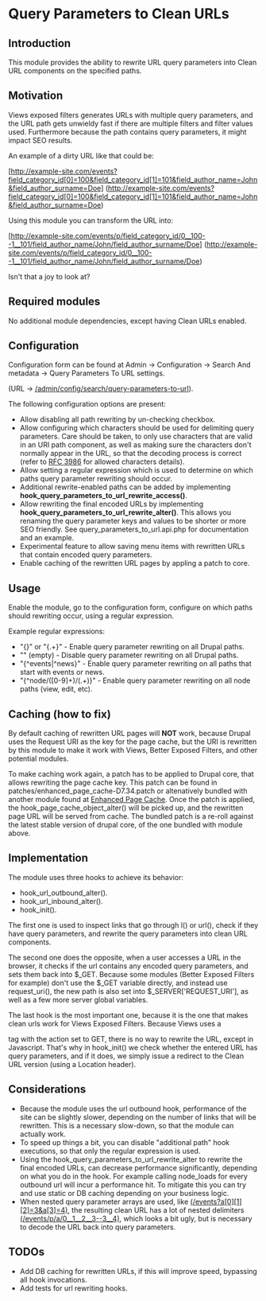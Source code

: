 # Query Parameters to Clean URLs

Introduction
------------
This module provides the ability to rewrite URL query parameters into Clean
URL components on the specified paths.

Motivation
----------
Views exposed filters generates URLs with multiple query parameters, and the
URL path gets unwieldy fast if there are multiple filters and filter values
used. Furthermore because the path contains query parameters, it might impact
SEO results.

An example of a dirty URL like that could be:

[http://example-site.com/events?field_category_id[0]=100&field_category_id[1]=101&field_author_name=John&field_author_surname=Doe]
(http://example-site.com/events?field_category_id[0]=100&field_category_id[1]=101&field_author_name=John&field_author_surname=Doe)

Using this module you can transform the URL into:

[http://example-site.com/events/p/field_category_id/0__100--1__101/field_author_name/John/field_author_surname/Doe]
(http://example-site.com/events/p/field_category_id/0__100--1__101/field_author_name/John/field_author_surname/Doe)

Isn't that a joy to look at?

Required modules
----------------
No additional module dependencies, except having Clean URLs enabled.


Configuration
-------------
Configuration form can be found at 
Admin -> Configuration -> Search And metadata -> Query Parameters To URL settings.

(URL -> [/admin/config/search/query-parameters-to-url](/admin/config/search/query-parameters-to-url)).

The following configuration options are present:

* Allow disabling all path rewriting by un-checking checkbox.
* Allow configuring which characters should be used for delimiting query parameters. Care should be taken, to only use
 characters that are valid in an URI path component, as well as making sure the characters don't normally appear in
 the URL, so that the decoding process is correct
 (refer to [RFC 3986](https://tools.ietf.org/html/rfc3986#section-3.3) for allowed characters details).
* Allow setting a regular expression which is used to determine on which paths query parameter rewriting should occur.
* Additional rewrite-enabled paths can be added by implementing **hook_query_parameters_to_url_rewrite_access()**.
* Allow rewriting the final encoded URLs by implementing **hook_query_parameters_to_url_rewrite_alter()**.
  This allows you renaming the query parameter keys and values to be shorter or more SEO friendly.
  See query_parameters_to_url.api.php for documentation and an example.
* Experimental feature to allow saving menu items with rewritten URLs that contain encoded query parameters.
* Enable caching of the rewritten URL pages by appling a patch to core.


Usage
-----
Enable the module, go to the configuration form, configure on which paths should rewriting occur, 
using a regular expression.

Example regular expressions:

* "{}" or "{.+}" - Enable query parameter rewriting on all Drupal paths.
* "" (empty) - Disable query parameter rewriting on all Drupal paths.
* "{^events|^news}" - Enable query parameter rewriting on all paths that start with events or news.
* "{^node/([0-9]+)/(.+)}" - Enable query parameter rewriting on all node paths (view, edit, etc).

Caching (how to fix)
-------
By default caching of rewritten URL pages will **NOT** work, because Drupal uses the Request URI as the key for the page 
cache, but the URI is rewritten by this module to make it work with Views, Better Exposed Filters, and other potential
modules. 

To make caching work again, a patch has to be applied to Drupal core, that allows rewriting the page cache key.
This patch can be found in patches/enhanced_page_cache-D7.34.patch or altenatively bundled with another module found at
[Enhanced Page Cache](https://www.drupal.org/project/enhanced_page_cache). Once the patch is applied,
the hook_page_cache_object_alter() will be picked up, and the rewritten page URL will be served from cache.
The bundled patch is a re-roll against the latest stable version of drupal core, of the one bundled with module above.


Implementation
--------------
The module uses three hooks to achieve its behavior:

* hook_url_outbound_alter().
* hook_url_inbound_alter().
* hook_init().

The first one is used to inspect links that go through l() or url(), check if they have query parameters, 
and rewrite the query parameters into clean URL components.

The second one does the opposite, when a user accesses a URL in the browser, it checks if the url contains any encoded
query parameters, and sets them back into $_GET. Because some modules (Better Exposed Filters for example) 
don't use the $_GET variable directly, and instead use request_uri(), the new path is also set into 
$_SERVER['REQUEST_URI'], as well as a few more server global variables.

The last hook is the most important one, because it is the one that makes clean urls work for Views Exposed Filters. 
Because Views uses a <form> tag with the action set to GET, there is no way to rewrite the URL, except in Javascript. 
That's why in hook_init() we check whether the entered URL has query parameters, and if it does, we simply issue a
redirect to the Clean URL version (using a Location header).


Considerations
--------------
* Because the module uses the url outbound hook, performance of the site can be slightly slower, depending on the 
 number of links that will be rewritten. This is a necessary slow-down, so that the module can actually work.
* To speed up things a bit, you can disable "additional path" hook executions, so that only the regular expression is
 used.
* Using the hook_query_parameters_to_url_rewrite_alter to rewrite the final encoded URLs, can decrease performance
 significantly, depending on what you do in the hook. For example calling node_loads for every outbound url will incur
 a performance hit. To mitigate this you can try and use static or DB caching depending on your business logic.
* When nested query parameter arrays are used, like [(/events?a[0][1][2]=3&a[3]=4)](/events?a[0][1][2]=3&a[3]=4), 
 the resulting clean URL has a lot of nested delimiters [(/events/p/a/0__1__2__3--3__4)](/events/p/a/0__1__2__3--3__4),
 which looks a bit ugly, but is necessary to decode the URL back into query parameters.

TODOs
-----
* Add DB caching for rewritten URLs, if this will improve speed, bypassing all hook invocations.
* Add tests for url rewriting hooks.
